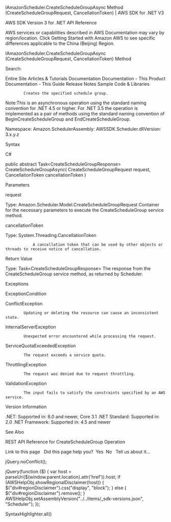 









IAmazonScheduler.CreateScheduleGroupAsync Method (CreateScheduleGroupRequest, CancellationToken) | AWS SDK for .NET V3




AWS SDK Version 3 for .NET
API Reference



AWS services or capabilities described in AWS Documentation may vary by region/location. Click Getting Started with Amazon AWS to see specific differences applicable to the China (Beijing) Region.




IAmazonScheduler.CreateScheduleGroupAsync (CreateScheduleGroupRequest, CancellationToken)
Method








Search: 


Entire Site
Articles &amp; Tutorials
Documentation
Documentation - This Product
Documentation - This Guide
Release Notes
Sample Code &amp; Libraries
















            Creates the specified schedule group.
            
Note:This is an asynchronous operation using the standard naming convention for .NET 4.5 or higher. For .NET 3.5 the operation is implemented as a pair of methods using the standard naming convention of BeginCreateScheduleGroup and EndCreateScheduleGroup.


Namespace: Amazon.SchedulerAssembly: AWSSDK.Scheduler.dllVersion: 3.x.y.z



Syntax






C#




public abstract Task&lt;CreateScheduleGroupResponse&gt; CreateScheduleGroupAsync(
         CreateScheduleGroupRequest request,
         CancellationToken cancellationToken
)







Parameters



request


Type: Amazon.Scheduler.Model.CreateScheduleGroupRequest
Container for the necessary parameters to execute the CreateScheduleGroup service method.




cancellationToken


Type: System.Threading.CancellationToken

                A cancellation token that can be used by other objects or threads to receive notice of cancellation.
            





Return Value

Type: Task&lt;CreateScheduleGroupResponse&gt;
The response from the CreateScheduleGroup service method, as returned by Scheduler.




Exceptions






ExceptionCondition


ConflictException


            Updating or deleting the resource can cause an inconsistent state.
            




InternalServerException


            Unexpected error encountered while processing the request.
            




ServiceQuotaExceededException


            The request exceeds a service quota.
            




ThrottlingException


            The request was denied due to request throttling.
            




ValidationException


            The input fails to satisfy the constraints specified by an AWS service.
            









Version Information



.NET: Supported in: 8.0 and newer, Core 3.1
.NET Standard: Supported in: 2.0
.NET Framework: Supported in: 4.5 and newer





See Also



REST API Reference for CreateScheduleGroup Operation




Link to this page
&nbsp;
Did this page help you?&nbsp;&nbsp;Yes&nbsp;&nbsp;No&nbsp;&nbsp;&nbsp;Tell us about it...



jQuery.noConflict();





jQuery(function ($) {
var host = parseUri($(window.parent.location).attr('href')).host;
if (AWSHelpObj.showRegionalDisclaimer(host)) {
$("div#regionDisclaimer").css("display", "block");
} else {
$("div#regionDisclaimer").remove();
}
AWSHelpObj.setAssemblyVersion("../../items/_sdk-versions.json", "Scheduler");
});






SyntaxHighlighter.all()



